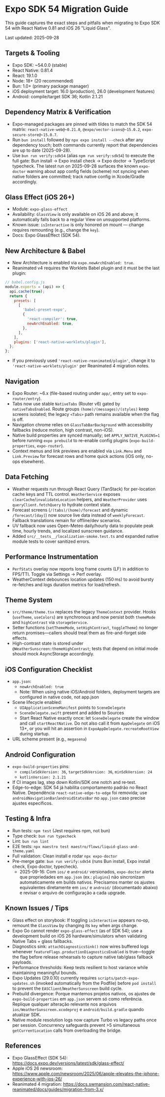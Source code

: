 # Expo SDK 54 Migration Guide

This guide captures the exact steps and pitfalls when migrating to Expo SDK 54 with React Native 0.81 and iOS 26 "Liquid Glass".

Last updated: 2025-09-28

## Targets & Tooling

- Expo SDK: ~54.0.0 (stable)
- React Native: 0.81.4
- React: 19.1.0
- Node: 18+ (20 recommended)
- Bun: 1.0+ (primary package manager)
- iOS deployment target: 16.0 (production), 26.0 (development features)
- Android: compile/target SDK 36; Kotlin 2.1.21

## Dependency Matrix & Verification

- Expo-managed packages are pinned with tildes to match the SDK 54 matrix: `react-native-web@~0.21.0`, `@expo/vector-icons@~15.0.2`, `expo-secure-store@~15.0.7`.
- Run `bun install` followed by `npx expo install --check` after any dependency touch; both commands currently report that dependencies are up to date (2025-09-28).
- Use `bun run verify:sdk54` (alias `npm run verify:sdk54`) to execute the full gate: Bun install → Expo install check → Expo doctor → TypeScript typecheck. The latest run on 2025-09-28 surfaces the known `expo-doctor` warning about app config fields (scheme) not syncing when native folders are committed; track native config in Xcode/Gradle accordingly.

## Glass Effect (iOS 26+)

- Module: `expo-glass-effect`
- Availability: `GlassView` is only available on iOS 26 and above; it automatically falls back to a regular View on unsupported platforms.
- Known issue: `isInteractive` is only honored on mount — change requires remounting (e.g., change the `key`).
- Docs: Expo GlassEffect (SDK 54).

## New Architecture & Babel

- New Architecture is enabled via `expo.newArchEnabled: true`.
- Reanimated v4 requires the Worklets Babel plugin and it must be the last plugin:

```js
// babel.config.js
module.exports = (api) => {
  api.cache(true);
  return {
    presets: [
      [
        'babel-preset-expo',
        {
          'react-compiler': true,
          newArchEnabled: true,
        },
      ],
    ],
    plugins: ['react-native-worklets/plugin'],
  };
};
```

- If you previously used `'react-native-reanimated/plugin'`, change it to `'react-native-worklets/plugin'` per Reanimated 4 migration notes.

## Navigation

- Expo Router: ~6.x (file-based routing under `app/`, entry set to `expo-router/entry`).
- Tabs now use stable `NativeTabs` (Router v6) gated by `nativeTabsEnabled`. Route groups `(home)/(messages)/(styles)` keep screens isolated; the legacy `<Tabs>` path remains available when the flag is off.
- Navigation chrome relies on `GlassTabBarBackground` with accessibility fallbacks (reduce motion, high contrast, non-iOS).
- Native build properties are synced manually; set `APPLY_NATIVE_PLUGINS=1` before running `expo prebuild` to re-enable config plugins (`expo-build-properties`, `expo-router`).
- Context menus and link previews are enabled via `Link.Menu` and `Link.Preview` for forecast rows and home quick actions (iOS only, no-ops elsewhere).

## Data Fetching

- Weather requests run through React Query (TanStack) for per-location cache keys and TTL control. `WeatherService` exposes `clearCache`/`invalidateLocation` helpers, and `WeatherProvider` uses `queryClient.fetchQuery` to hydrate context state.
- Forecast screens (`/(tabs)/(home)/forecast` and dynamic `/forecast/[day]`) now source live data instead of `weeklyForecast`. Fallback translations remain for offline/dev scenarios.
- UV fallback now uses Open-Meteo daily/hourly data to populate peak time, hourly trends, and localized sunscreen guidance.
- Added `src/__tests__/localization-smoke.test.ts` and expanded native module tests to cover sanitized errors.

## Performance Instrumentation

- `PerfStats` overlay now reports long frame counts (LF) in addition to FPS/TTI. Toggle via Settings → Perf overlay.
- WeatherContext debounces location updates (150 ms) to avoid bursty re-fetches and logs duration metrics for load/refresh.

## Theme System

- `src/theme/theme.tsx` replaces the legacy `ThemeContext` provider. Hooks (`useTheme`, `useColors`) are synchronous and now persist both `themeMode` and `highContrast` via `storageService`.
- Setter functions (`setThemeMode`, `setHighContrast`, `toggleTheme`) no longer return promises—callers should treat them as fire-and-forget side effects.
- High-contrast state is stored under `@WeatherSunscreen:themeHighContrast`; tests that depend on initial mode should mock AsyncStorage accordingly.

## iOS Configuration Checklist

- `app.json`:
  - `newArchEnabled: true`
  - Note: When using native iOS/Android folders, deployment targets are configured in native code, not app.json
- Scene lifecycle enabled:
  - `UIApplicationSceneManifest` points to `SceneDelegate`
  - `SceneDelegate.swift` present and added to Sources
  - Start React Native exactly once: let `SceneDelegate` create the window and call `startReactNative`. Do not also call it from `AppDelegate` on iOS 13+, or you will hit an assertion in `ExpoAppDelegate.recreateRootView` during startup.
- URL scheme present (e.g., `megasena`)

## Android Configuration

- `expo-build-properties` pins:
  - `compileSdkVersion: 36`, `targetSdkVersion: 36`, `minSdkVersion: 24`
  - `kotlinVersion: 2.1.21`
- If CI images lag, step down Kotlin/SDK one notch and re‑test.
- Edge-to-edge: SDK 54 já habilita comportamento padrão no React Native. Dependência `react-native-edge-to-edge` foi removida; use `androidNavigationBar`/`androidStatusBar` no `app.json` caso precise ajustes específicos.

## Testing & Infra

- Run tests: `npm test` (Jest requires npm, not bun)
- Type check: `bun run typecheck`
- Lint: `bun run lint`
- E2E tests: `npx maestro test maestro/flows/liquid-glass-and-theme.yaml`
- Full validation: Clean install e rodar `npx expo-doctor`
- Pre-merge gate: `bun run verify:sdk54` (runs Bun install, Expo install check, Expo doctor, typecheck).
  - 2025-09-16: Com `ios/` e `android/` versionados, `expo-doctor` alerta que propriedades em `app.json` (ex.: `plugins`) não sincronizam automaticamente em builds nativos. Precisamos manter os ajustes equivalentes diretamente em `ios/` e `android/` (documentado abaixo) e revisar o arquivo de configuração a cada upgrade.

## Known Issues / Tips

- Glass effect on storybook: If toggling `isInteractive` appears no‑op, remount the `GlassView` by changing its `key` when args change.
- Expo Go cannot render `expo-glass-effect` (as of SDK 54); use a development build on iOS 26 hardware/simulators when validating Native Tabs + glass fallbacks.
- Diagnostics sink: `attachDiagnosticsSink()` now wires buffered logs whenever `featureFlags.productionDiagnosticsEnabled` is true—toggle the flag before release rehearsals to capture native tab/glass fallback payloads.
- Performance thresholds: Keep tests resilient to host variance while maintaining meaningful bounds.
- Expo Updates (29.0.10) currently requires `scripts/patch-expo-updates.sh` (invoked automatically from the Podfile) before `pod install` to prevent the `EASClient`/`WeatherSunscreen` build cycle.
- Prebuild divergence: Porque mantemos projetos nativos, os ajustes de `expo-build-properties` em `app.json` servem só como referência. Replique qualquer alteração relevante nos arquivos `ios/WeatherSunscreen.xcodeproj` e `android/build.gradle` quando atualizar SDK.
- Native module resolution logs now capture Turbo vs legacy paths once per session. Concurrency safeguards prevent >5 simultaneous `getCurrentLocation` calls from overloading the bridge.

## References

- Expo GlassEffect (SDK 54): https://docs.expo.dev/versions/latest/sdk/glass-effect/
- Apple iOS 26 newsroom: https://www.apple.com/newsroom/2025/06/apple-elevates-the-iphone-experience-with-ios-26/
- Reanimated 4 migration: https://docs.swmansion.com/react-native-reanimated/docs/guides/migration-from-3.x/
